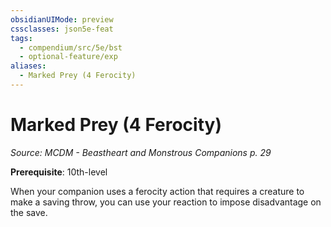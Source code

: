 ```yaml
---
obsidianUIMode: preview
cssclasses: json5e-feat
tags:
  - compendium/src/5e/bst
  - optional-feature/exp
aliases:
  - Marked Prey (4 Ferocity)
---
```

# Marked Prey (4 Ferocity)
*Source: MCDM - Beastheart and Monstrous Companions p. 29*  

**Prerequisite**: 10th-level

When your companion uses a ferocity action that requires a creature to make a saving throw, you can use your reaction to impose disadvantage on the save.